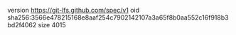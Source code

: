 version https://git-lfs.github.com/spec/v1
oid sha256:3566e478215168e8aaf254c7902142107a3a65f8b0aa552c16f918b3bd2f4062
size 4015
